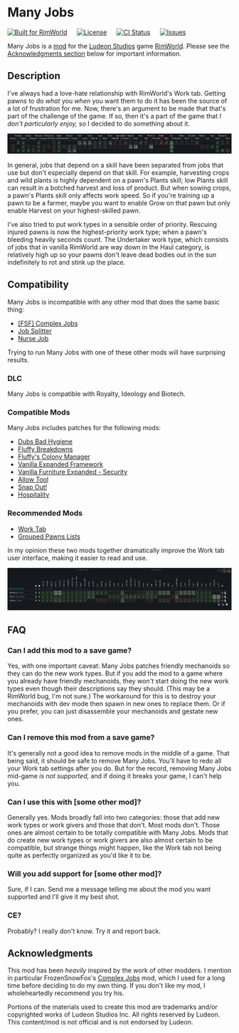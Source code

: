 # Many Jobs

[![Built for RimWorld](https://img.shields.io/badge/dynamic/xml?url=https%3A%2F%2Fraw.githubusercontent.com%2FCaptainArbitrary%2FManyJobs%2Fmain%2FAbout%2FAbout.xml&query=%2FModMetaData%2FsupportedVersions%2Fli%5Blast()%5D&label=Built%20for%20RimWorld&style=for-the-badge)](https://rimworldgame.com/)
&emsp;
[![License](https://img.shields.io/github/license/CaptainArbitrary/ManyJobs?style=for-the-badge)](LICENSE)
&emsp;
[![CI Status](https://img.shields.io/github/actions/workflow/status/CaptainArbitrary/ManyJobs/push-ci.yml?style=for-the-badge&label=CI)](https://github.com/CaptainArbitrary/ManyJobs/actions/workflows/push-ci.yml)
&emsp;
[![Issues](https://img.shields.io/github/issues/CaptainArbitrary/ManyJobs?style=for-the-badge)](https://github.com/CaptainArbitrary/ManyJobs/issues)

Many Jobs is a [mod](https://rimworldwiki.com/wiki/Mods) for the [Ludeon Studios](https://ludeon.com/) game [RimWorld](https://rimworldgame.com/). Please see the [Acknowledgments section](#acknowledgments) below for important information.

## Description

I've always had a love-hate relationship with RimWorld's Work tab. Getting pawns to do _what_ you _when_ you want them to do it has been the source of a lot of frustration for me. Now, there's an argument to be made that that's part of the challenge of the game. If so, then it's a part of the game that _I don't particularly enjoy,_ so I decided to do something about it.

[![Many Jobs Work Tab](.github/README/Many_Jobs_Work_Tab.png)](.github/README/Many_Jobs_Work_Tab.png?raw=true)

In general, jobs that depend on a skill have been separated from jobs that use but don't especially depend on that skill. For example, harvesting crops and wild plants is highly dependent on a pawn's Plants skill; low Plants skill can result in a botched harvest and loss of product. But when sowing crops, a pawn's Plants skill only affects work speed. So if you're training up a pawn to be a farmer, maybe you want to enable Grow on that pawn but only enable Harvest on your highest-skilled pawn.

I've also tried to put work types in a sensible order of priority. Rescuing injured pawns is now the highest-priority work type; when a pawn's bleeding heavily seconds count. The Undertaker work type, which consists of jobs that in vanilla RimWorld are way down in the Haul category, is relatively high up so your pawns don't leave dead bodies out in the sun indefinitely to rot and stink up the place.

## Compatibility

Many Jobs is incompatible with any other mod that does the same basic thing:

- [[FSF] Complex Jobs](https://steamcommunity.com/sharedfiles/filedetails/?id=2069684319)
- [Job Splitter](https://steamcommunity.com/sharedfiles/filedetails/?id=1211661009)
- [Nurse Job](https://steamcommunity.com/sharedfiles/filedetails/?id=1820501433)

Trying to run Many Jobs with one of these other mods will have surprising results.

### DLC

Many Jobs is compatible with Royalty, Ideology and Biotech.

### Compatible Mods

Many Jobs includes patches for the following mods:

- [Dubs Bad Hygiene](https://steamcommunity.com/sharedfiles/filedetails/?id=836308268)
- [Fluffy Breakdowns](https://steamcommunity.com/sharedfiles/filedetails/?id=726244033)
- [Fluffy's Colony Manager](https://steamcommunity.com/sharedfiles/filedetails/?id=715565262)
- [Vanilla Expanded Framework](https://steamcommunity.com/sharedfiles/filedetails/?id=2023507013)
- [Vanilla Furniture Expanded - Security](https://steamcommunity.com/sharedfiles/filedetails/?id=1845154007)
- [Allow Tool](https://steamcommunity.com/sharedfiles/filedetails/?id=761421485)
- [Snap Out!](https://steamcommunity.com/sharedfiles/filedetails/?id=1319782555)
- [Hospitality](https://steamcommunity.com/sharedfiles/filedetails/?id=753498552)

### Recommended Mods

- [Work Tab](https://steamcommunity.com/sharedfiles/filedetails/?id=725219116)
- [Grouped Pawns Lists](https://steamcommunity.com/sharedfiles/filedetails/?id=2340773428)

In my opinion these two mods together dramatically improve the Work tab user interface, making it easier to read and use.

[![Work Tab Work Tab](.github/README/Work_Tab_Work_Tab_lol.png)](.github/README/Work_Tab_Work_Tab_lol.png?raw=true)

## FAQ

### Can I add this mod to a save game?

Yes, with one important caveat: Many Jobs patches friendly mechanoids so they can do the new work types. But if you add the mod to a game where you already have friendly mechanoids, they _won't_ start doing the new work types even though their descriptions say they should. (This may be a RimWorld bug, I'm not sure.) The workaround for this is to destroy your mechanoids with dev mode then spawn in new ones to replace them. Or if you prefer, you can just disassemble your mechanoids and gestate new ones.

### Can I remove this mod from a save game?

It's generally not a good idea to remove mods in the middle of a game. That being said, it should be safe to remove Many Jobs. You'll have to redo all your Work tab settings after you do. But for the record, removing Many Jobs mid-game _is not supported,_ and if doing it breaks your game, I can't help you.

### Can I use this with [some other mod]?

Generally yes. Mods broadly fall into two categories: those that add new work types or work givers and those that don't. Most mods don't. Those ones are almost certain to be totally compatible with Many Jobs. Mods that do create new work types or work givers are also almost certain to be compatible, but strange things might happen, like the Work tab not being quite as perfectly organized as you'd like it to be.

### Will you add support for [some other mod]?

Sure, if I can. Send me a message telling me about the mod you want supported and I'll give it my best shot.

### CE?

Probably? I really don't know. Try it and report back.

## Acknowledgments

This mod has been _heavily_ inspired by the work of other modders. I mention in particular FrozenSnowFox's [Complex Jobs](https://steamcommunity.com/sharedfiles/filedetails/?id=2069684319) mod, which I used for a long time before deciding to do my own thing. If you don't like my mod, I wholeheartedly recommend you try his.

Portions of the materials used to create this mod are trademarks and/or copyrighted works of Ludeon Studios Inc. All rights reserved by Ludeon. This content/mod is not official and is not endorsed by Ludeon.
